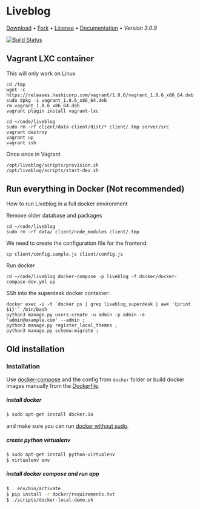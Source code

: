# Liveblog
[Download](https://github.com/liveblog/liveblog/archive/master.zip) •
[Fork](https://github.com/liveblog/liveblog) •
[License](https://github.com/liveblog/liveblog/blob/master/LICENSE) •
[Documentation](http://sourcefabric.booktype.pro/live-blog-30-for-journalists/what-is-live-blog/) •
*Version 3.0.9*

[![Build Status](https://travis-ci.org/liveblog/liveblog.svg?branch=master)](https://travis-ci.org/liveblog/liveblog)

## Vagrant LXC container

This will only work on Linux

```
cd /tmp
wget -c https://releases.hashicorp.com/vagrant/1.8.6/vagrant_1.8.6_x86_64.deb
sudo dpkg -i vagrant_1.8.6_x86_64.deb
rm vagrant_1.8.6_x86_64.deb
vagrant plugin install vagrant-lxc
```

```
cd ~/code/liveblog
sudo rm -rf client/data client/dist/* client/.tmp server/src
vagrant destroy
vagrant up
vagrant ssh
```

Once once in Vagrant

```
/opt/liveblog/scripts/provision.sh
/opt/liveblog/scripts/start-dev.sh
```

## Run everything in Docker (Not recommended)

How to run Liveblog in a full docker environment

Remove older database and packages

```
cd ~/code/liveblog
sudo rm -rf data/ client/node_modules client/.tmp
```

We need to create the configuration file for the frontend:

```
cp client/config.sample.js client/config.js
```

Run docker

``
cd ~/code/liveblog
docker-compose -p liveblog -f docker/docker-compose-dev.yml up
``

SSh into the superdesk docker container:

```
docker exec -i -t `docker ps | grep liveblog_superdesk | awk '{print $1}'` /bin/bash
python3 manage.py users:create -u admin -p admin -e 'admin@example.com' --admin ;
python3 manage.py register_local_themes ;
python3 manage.py schema:migrate ;
```

## Old installation

### Installation

Use [docker-compose](http://fig.sh "") and the config from `docker` folder or build docker images manually from the [Dockerfile](./Dockerfile).

##### install docker

```sh
$ sudo apt-get install docker.io
```

and make sure you can run [docker without sudo](http://askubuntu.com/questions/477551/how-can-i-use-docker-without-sudo).

##### create python virtualenv

```sh
$ sudo apt-get install python-virtualenv
$ virtualenv env
```

##### install docker compose and run app

```sh
$ . env/bin/activate
$ pip install -r docker/requirements.txt
$ ./scripts/docker-local-demo.sh
```
